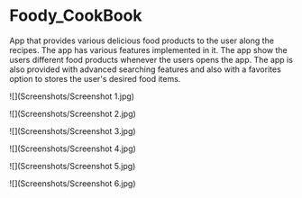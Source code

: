 # Foody_CookBook
App that provides various delicious food products to the user along the recipes. The app has various features implemented in it. The app show the users different food products whenever the users opens the app. The app is also provided with advanced searching features and also with a favorites option to stores the user's desired food items.

![](Screenshots/Screenshot 1.jpg)

![](Screenshots/Screenshot 2.jpg)

![](Screenshots/Screenshot 3.jpg)

![](Screenshots/Screenshot 4.jpg)

![](Screenshots/Screenshot 5.jpg)

![](Screenshots/Screenshot 6.jpg)
